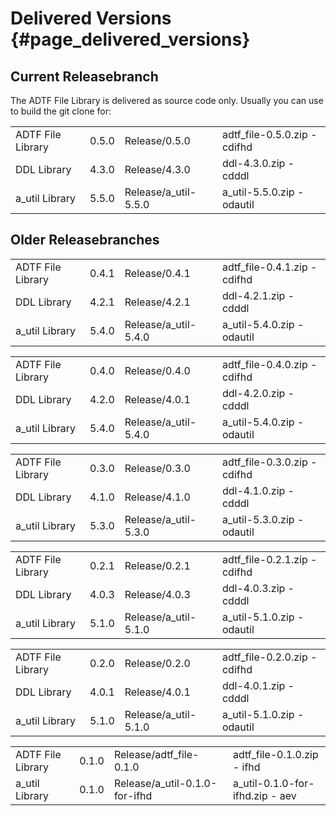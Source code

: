 # Delivered Versions {#page_delivered_versions}
 
## Current Releasebranch
 
 The ADTF File Library is delivered as source code only. 
 Usually you can use to build the git clone for:
 <table>
 
 <tr>
  <td>ADTF File Library</td>
  <td>0.5.0</td>
  <td>Release/0.5.0</td>
  <td>adtf_file-0.5.0.zip - cdifhd </td>  
 </tr>
 
 <tr>
  <td>DDL Library</td>
  <td>4.3.0</td>
  <td>Release/4.3.0</td>
  <td>ddl-4.3.0.zip - cdddl</td> 
 </tr>
 
 <tr>
  <td>a_util Library</td>
  <td>5.5.0</td>
  <td>Release/a_util-5.5.0</td>
  <td>a_util-5.5.0.zip - odautil</td> 
 </tr>

 </table>

 
## Older Releasebranches
 
 <table>
 
 <tr>
  <td>ADTF File Library</td>
  <td>0.4.1</td>
  <td>Release/0.4.1</td>
  <td>adtf_file-0.4.1.zip - cdifhd </td> 
 </tr>
 
 <tr>
  <td>DDL Library</td>
  <td>4.2.1</td>
  <td>Release/4.2.1</td>
  <td>ddl-4.2.1.zip - cdddl</td> 
 </tr>
 
 <tr>
  <td>a_util Library</td>
  <td>5.4.0</td>
  <td>Release/a_util-5.4.0</td>
  <td>a_util-5.4.0.zip - odautil</td> 
 </tr>

 </table>
 
 <table>
 
 <tr>
  <td>ADTF File Library</td>
  <td>0.4.0</td>
  <td>Release/0.4.0</td>
  <td>adtf_file-0.4.0.zip - cdifhd </td> 
 </tr>
 
 <tr>
  <td>DDL Library</td>
  <td>4.2.0</td>
  <td>Release/4.0.1</td>
  <td>ddl-4.2.0.zip - cdddl</td> 
 </tr>
 
 <tr>
  <td>a_util Library</td>
  <td>5.4.0</td>
  <td>Release/a_util-5.4.0</td>
  <td>a_util-5.4.0.zip - odautil</td> 
 </tr>

 </table>
 
 <table>
 
 <tr>
  <td>ADTF File Library</td>
  <td>0.3.0</td>
  <td>Release/0.3.0</td>
  <td>adtf_file-0.3.0.zip - cdifhd </td> 
 </tr>
 
 <tr>
  <td>DDL Library</td>
  <td>4.1.0</td>
  <td>Release/4.1.0</td>
  <td>ddl-4.1.0.zip - cdddl</td> 
 </tr>
 
 <tr>
  <td>a_util Library</td>
  <td>5.3.0</td>
  <td>Release/a_util-5.3.0</td>
  <td>a_util-5.3.0.zip - odautil</td> 
 </tr>

 </table>
 
 <table>
 
 <tr>
  <td>ADTF File Library</td>
  <td>0.2.1</td>
  <td>Release/0.2.1</td>
  <td>adtf_file-0.2.1.zip - cdifhd </td> 
 </tr>
 
 <tr>
  <td>DDL Library</td>
  <td>4.0.3</td>
  <td>Release/4.0.3</td>
  <td>ddl-4.0.3.zip - cdddl</td> 
 </tr>
 
 <tr>
  <td>a_util Library</td>
  <td>5.1.0</td>
  <td>Release/a_util-5.1.0</td>
  <td>a_util-5.1.0.zip - odautil</td> 
 </tr>

 </table>
 
 <table>
 
 <tr>
  <td>ADTF File Library</td>
  <td>0.2.0</td>
  <td>Release/0.2.0</td>
  <td>adtf_file-0.2.0.zip - cdifhd </td> 
 </tr>
 
 <tr>
  <td>DDL Library</td>
  <td>4.0.1</td>
  <td>Release/4.0.1</td>
  <td>ddl-4.0.1.zip - cdddl</td> 
 </tr>
 
 <tr>
  <td>a_util Library</td>
  <td>5.1.0</td>
  <td>Release/a_util-5.1.0</td>
  <td>a_util-5.1.0.zip - odautil</td> 
 </tr>

 </table>

 <table>
 
 <tr>
  <td>ADTF File Library</td>
  <td>0.1.0</td>
  <td>Release/adtf_file-0.1.0</td>
  <td>adtf_file-0.1.0.zip - ifhd</td> 
 </tr>
 
 <tr>
  <td>a_util Library</td>
  <td>0.1.0</td>
  <td>Release/a_util-0.1.0-for-ifhd</td>
  <td>a_util-0.1.0-for-ifhd.zip - aev</td> 
 </tr>

 </table>

 
